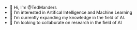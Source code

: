 - 👋 Hi, I’m @TedManders
- 👀 I’m interested in Artifical Intelligence and Machine Learning
- 🌱 I’m currently expanding my knowledge in the field of AI.
- 💞️ I’m looking to collaborate on research in the field of AI

<!---
TedManders/TedManders is a ✨ special ✨ repository because its `README.md` (this file) appears on your GitHub profile.
You can click the Preview link to take a look at your changes.
--->

